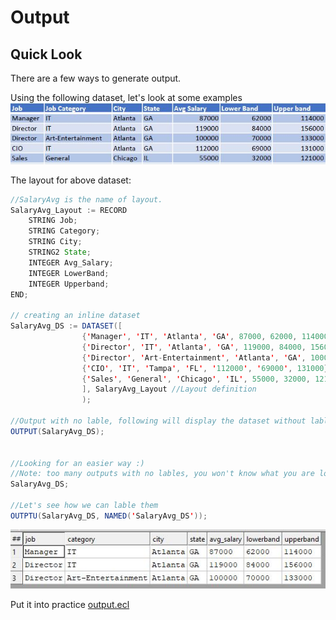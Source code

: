# Output

## Quick Look

There are a few ways to generate output.

Using the following dataset, let's look at some examples
![record set example](./Images/RecordLayout.JPG)

The layout for above dataset:

```java
//SalaryAvg is the name of layout.
SalaryAvg_Layout := RECORD
    STRING Job;
    STRING Category;
    STRING City;
    STRING2	State;
    INTEGER	Avg_Salary;
    INTEGER	LowerBand;
    INTEGER	Upperband;
END;

// creating an inline dataset
SalaryAvg_DS := DATASET([
                {'Manager', 'IT', 'Atlanta', 'GA', 87000, 62000, 114000},
                {'Director', 'IT', 'Atlanta', 'GA', 119000, 84000, 156000},
                {'Director', 'Art-Entertainment', 'Atlanta', 'GA', 100000, 70000, 133000},
                {'CIO', 'IT', 'Tampa', 'FL', '112000', '69000', 131000},
                {'Sales', 'General', 'Chicago', 'IL', 55000, 32000, 121000}
                ], SalaryAvg_Layout //Layout definition
                );

//Output with no lable, following will display the dataset without labling the output
OUTPUT(SalaryAvg_DS);


//Looking for an easier way :)
//Note: too many outputs with no lables, you won't know what you are looking at.
SalaryAvg_DS;

//Let's see how we can lable them
OUTPTU(SalaryAvg_DS, NAMED('SalaryAvg_DS'));
```

![record set example](./Images/filterOutput.JPG)

Put it into practice [output.ecl](/source/ecl/output.ecl)
